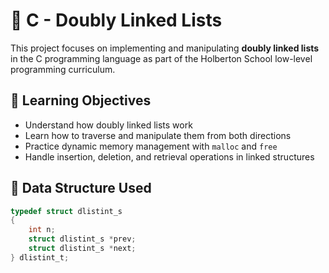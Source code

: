 # 📘 C - Doubly Linked Lists

This project focuses on implementing and manipulating **doubly linked lists** in the C programming language as part of the Holberton School low-level programming curriculum.

## 📌 Learning Objectives

- Understand how doubly linked lists work
- Learn how to traverse and manipulate them from both directions
- Practice dynamic memory management with `malloc` and `free`
- Handle insertion, deletion, and retrieval operations in linked structures

## 🧱 Data Structure Used

```c
typedef struct dlistint_s
{
    int n;
    struct dlistint_s *prev;
    struct dlistint_s *next;
} dlistint_t;

